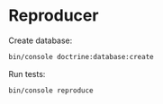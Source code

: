 # Reproducer

Create database:

```bash
bin/console doctrine:database:create
```

Run tests:

```bash
bin/console reproduce
```
